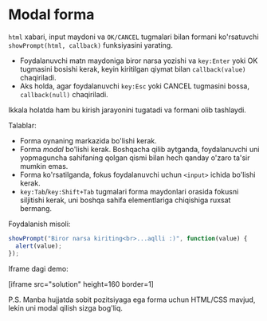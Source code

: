 # Modal forma

`html` xabari, input maydoni va `OK/CANCEL` tugmalari bilan formani ko'rsatuvchi `showPrompt(html, callback)` funksiyasini yarating.

- Foydalanuvchi matn maydoniga biror narsa yozishi va `key:Enter` yoki OK tugmasini bosishi kerak, keyin kiritilgan qiymat bilan `callback(value)` chaqiriladi.
- Aks holda, agar foydalanuvchi `key:Esc` yoki CANCEL tugmasini bossa, `callback(null)` chaqiriladi.

Ikkala holatda ham bu kirish jarayonini tugatadi va formani olib tashlaydi.

Talablar:

- Forma oynaning markazida bo'lishi kerak.
- Forma *modal* bo'lishi kerak. Boshqacha qilib aytganda, foydalanuvchi uni yopmaguncha sahifaning qolgan qismi bilan hech qanday o'zaro ta'sir mumkin emas.
- Forma ko'rsatilganda, fokus foydalanuvchi uchun `<input>` ichida bo'lishi kerak.
- `key:Tab`/`key:Shift+Tab` tugmalari forma maydonlari orasida fokusni siljitishi kerak, uni boshqa sahifa elementlariga chiqishiga ruxsat bermang.

Foydalanish misoli:

```js
showPrompt("Biror narsa kiriting<br>...aqlli :)", function(value) {
  alert(value);
});
```

Iframe dagi demo:

[iframe src="solution" height=160 border=1]

P.S. Manba hujjatda sobit pozitsiyaga ega forma uchun HTML/CSS mavjud, lekin uni modal qilish sizga bog'liq.